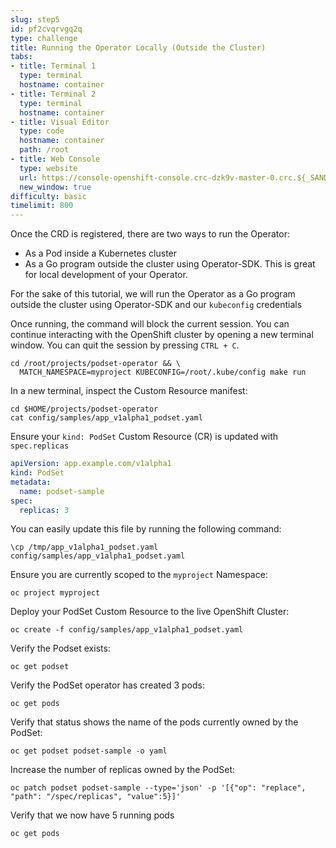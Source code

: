 ```yaml
---
slug: step5
id: pf2cvqrvgq2q
type: challenge
title: Running the Operator Locally (Outside the Cluster)
tabs:
- title: Terminal 1
  type: terminal
  hostname: container
- title: Terminal 2
  type: terminal
  hostname: container
- title: Visual Editor
  type: code
  hostname: container
  path: /root
- title: Web Console
  type: website
  url: https://console-openshift-console.crc-dzk9v-master-0.crc.${_SANDBOX_ID}.instruqt.io
  new_window: true
difficulty: basic
timelimit: 800
---
```

Once the CRD is registered, there are two ways to run the Operator:

* As a Pod inside a Kubernetes cluster
* As a Go program outside the cluster using Operator-SDK. This is great for local development of your Operator.

For the sake of this tutorial, we will run the Operator as a Go program outside the cluster using Operator-SDK and our `kubeconfig` credentials

Once running, the command will block the current session. You can continue interacting with the OpenShift cluster by opening a new terminal window. You can quit the session by pressing `CTRL + C`.

```
cd /root/projects/podset-operator && \
  MATCH_NAMESPACE=myproject KUBECONFIG=/root/.kube/config make run
```

In a new terminal, inspect the Custom Resource manifest:

```
cd $HOME/projects/podset-operator
cat config/samples/app_v1alpha1_podset.yaml
```

Ensure your `kind: PodSet` Custom Resource (CR) is updated with `spec.replicas`

```yaml
apiVersion: app.example.com/v1alpha1
kind: PodSet
metadata:
  name: podset-sample
spec:
  replicas: 3
```

You can easily update this file by running the following command:

```
\cp /tmp/app_v1alpha1_podset.yaml config/samples/app_v1alpha1_podset.yaml
```

Ensure you are currently scoped to the `myproject` Namespace:

```
oc project myproject
```

Deploy your PodSet Custom Resource to the live OpenShift Cluster:

```
oc create -f config/samples/app_v1alpha1_podset.yaml
```

Verify the Podset exists:

```
oc get podset
```

Verify the PodSet operator has created 3 pods:

```
oc get pods
```

Verify that status shows the name of the pods currently owned by the PodSet:

```
oc get podset podset-sample -o yaml
```

Increase the number of replicas owned by the PodSet:

```
oc patch podset podset-sample --type='json' -p '[{"op": "replace", "path": "/spec/replicas", "value":5}]'
```

Verify that we now have 5 running pods
```
oc get pods
```
